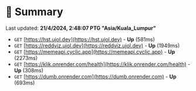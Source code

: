 # 📖 Summary
Last updated: **21/4/2024, 2:48:07 PTG "Asia/Kuala_Lumpur"**

- `GET` [https://hst.ujol.dev](https://hst.ujol.dev) - **Up** (581ms)
- `GET` [https://reddviz.ujol.dev](https://reddviz.ujol.dev) - **Up** (1949ms)
- `GET` [https://memeapi.cyclic.app](https://memeapi.cyclic.app) - **Up** (2273ms)
- `GET` [https://klik.onrender.com/health](https://klik.onrender.com/health) - **Up** (308ms)
- `GET` [https://dumb.onrender.com](https://dumb.onrender.com) - **Up** (693ms)
